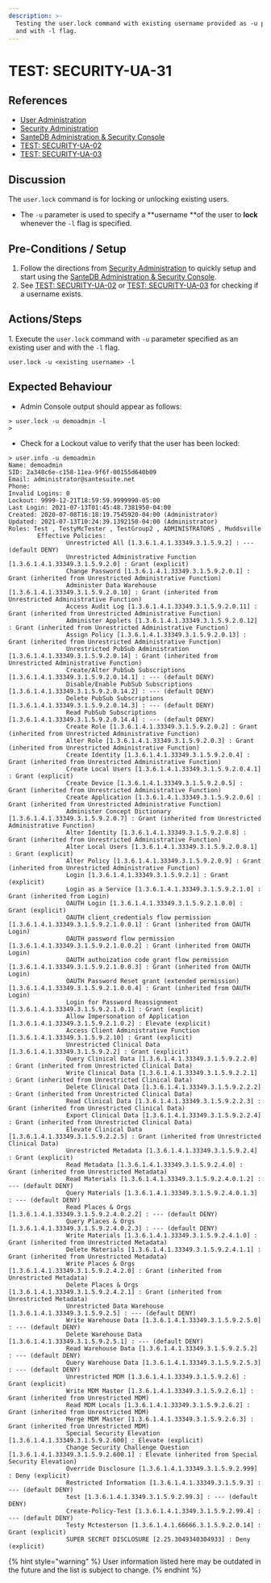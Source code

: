```yaml
---
description: >-
  Testing the user.lock command with existing username provided as -u parameter
  and with -l flag.
---
```


# TEST: SECURITY-UA-31

## References

* [User Administration](../../../../../operations/host-administration/santedb-icdr-admin-console/user-administration.md)
* [Security Administration](../../../../../operations/security-administration/#demo-environment) 
* [SanteDB Administration & Security Console](../../../../../operations/host-administration/santedb-icdr-admin-console/)
* [TEST: SECURITY-UA-02](test-security-ua-02.md)
* [TEST: SECURITY-UA-03](test-security-ua-03.md)

## Discussion

The `user.lock` command is for locking or unlocking existing users.

* The `-u` parameter is used to specify a **username **of the user to **lock** whenever the `-l` flag is specified.

## Pre-Conditions / Setup

1. Follow the directions from [Security Administration](../../../../../operations/security-administration/#demo-environment) to quickly setup and start using the [SanteDB Administration & Security Console](../../../../../operations/host-administration/santedb-icdr-admin-console/).
2. See [TEST: SECURITY-UA-02](test-security-ua-02.md) or [TEST: SECURITY-UA-03](test-security-ua-03.md) for checking if a username exists.

## Actions/Steps

1\. Execute the `user.lock` command with `-u` parameter specified as an existing user and with the `-l` flag.

```
user.lock -u <existing username> -l
```

## Expected Behaviour

* Admin Console output should appear as follows:

```
> user.lock -u demoadmin -l
>
```

* Check for a Lockout value to verify that the user has been locked:

```
> user.info -u demoadmin
Name: demoadmin
SID: 2a348c6e-c158-11ea-9f6f-00155d640b09
Email: administrator@santesuite.net
Phone:
Invalid Logins: 0
Lockout: 9999-12-21T18:59:59.9999990-05:00
Last Login: 2021-07-13T01:45:48.7381950-04:00
Created: 2020-07-08T16:18:19.7545920-04:00 (Administrator)
Updated: 2021-07-13T10:24:39.1392150-04:00 (Administrator)
Roles: Test , TestyMcTester , TestGroup2 , ADMINISTRATORS , Muddsville
        Effective Policies:
                Unrestricted All [1.3.6.1.4.1.33349.3.1.5.9.2] : --- (default DENY)
                Unrestricted Administrative Function [1.3.6.1.4.1.33349.3.1.5.9.2.0] : Grant (explicit)
                Change Password [1.3.6.1.4.1.33349.3.1.5.9.2.0.1] : Grant (inherited from Unrestricted Administrative Function)
                Administer Data Warehouse [1.3.6.1.4.1.33349.3.1.5.9.2.0.10] : Grant (inherited from Unrestricted Administrative Function)
                Access Audit Log [1.3.6.1.4.1.33349.3.1.5.9.2.0.11] : Grant (inherited from Unrestricted Administrative Function)
                Administer Applets [1.3.6.1.4.1.33349.3.1.5.9.2.0.12] : Grant (inherited from Unrestricted Administrative Function)
                Assign Policy [1.3.6.1.4.1.33349.3.1.5.9.2.0.13] : Grant (inherited from Unrestricted Administrative Function)
                Unrestricted PubSub Administration [1.3.6.1.4.1.33349.3.1.5.9.2.0.14] : Grant (inherited from Unrestricted Administrative Function)
                Create/Alter PubSub Subscriptions [1.3.6.1.4.1.33349.3.1.5.9.2.0.14.1] : --- (default DENY)
                Disable/Enable PubSub Subscriptions [1.3.6.1.4.1.33349.3.1.5.9.2.0.14.2] : --- (default DENY)
                Delete PubSub Subscriptions [1.3.6.1.4.1.33349.3.1.5.9.2.0.14.3] : --- (default DENY)
                Read PubSub Subscriptions [1.3.6.1.4.1.33349.3.1.5.9.2.0.14.4] : --- (default DENY)
                Create Role [1.3.6.1.4.1.33349.3.1.5.9.2.0.2] : Grant (inherited from Unrestricted Administrative Function)
                Alter Role [1.3.6.1.4.1.33349.3.1.5.9.2.0.3] : Grant (inherited from Unrestricted Administrative Function)
                Create Identity [1.3.6.1.4.1.33349.3.1.5.9.2.0.4] : Grant (inherited from Unrestricted Administrative Function)
                Create Local Users [1.3.6.1.4.1.33349.3.1.5.9.2.0.4.1] : Grant (explicit)
                Create Device [1.3.6.1.4.1.33349.3.1.5.9.2.0.5] : Grant (inherited from Unrestricted Administrative Function)
                Create Application [1.3.6.1.4.1.33349.3.1.5.9.2.0.6] : Grant (inherited from Unrestricted Administrative Function)
                Administer Concept Dictionary [1.3.6.1.4.1.33349.3.1.5.9.2.0.7] : Grant (inherited from Unrestricted Administrative Function)
                Alter Identity [1.3.6.1.4.1.33349.3.1.5.9.2.0.8] : Grant (inherited from Unrestricted Administrative Function)
                Alter Local Users [1.3.6.1.4.1.33349.3.1.5.9.2.0.8.1] : Grant (explicit)
                Alter Policy [1.3.6.1.4.1.33349.3.1.5.9.2.0.9] : Grant (inherited from Unrestricted Administrative Function)
                Login [1.3.6.1.4.1.33349.3.1.5.9.2.1] : Grant (explicit)
                Login as a Service [1.3.6.1.4.1.33349.3.1.5.9.2.1.0] : Grant (inherited from Login)
                OAUTH Login [1.3.6.1.4.1.33349.3.1.5.9.2.1.0.0] : Grant (explicit)
                OAUTH client_credentials flow permission [1.3.6.1.4.1.33349.3.1.5.9.2.1.0.0.1] : Grant (inherited from OAUTH Login)
                OAUTH password flow permission [1.3.6.1.4.1.33349.3.1.5.9.2.1.0.0.2] : Grant (inherited from OAUTH Login)
                OAUTH authoization code grant flow permission [1.3.6.1.4.1.33349.3.1.5.9.2.1.0.0.3] : Grant (inherited from OAUTH Login)
                OAUTH Password Reset grant (extended permission) [1.3.6.1.4.1.33349.3.1.5.9.2.1.0.0.4] : Grant (inherited from OAUTH Login)
                Login for Password Reassignment [1.3.6.1.4.1.33349.3.1.5.9.2.1.0.1] : Grant (explicit)
                Allow Impersonation of Application [1.3.6.1.4.1.33349.3.1.5.9.2.1.0.2] : Elevate (explicit)
                Access Client Administrative Function [1.3.6.1.4.1.33349.3.1.5.9.2.10] : Grant (explicit)
                Unrestricted Clinical Data [1.3.6.1.4.1.33349.3.1.5.9.2.2] : Grant (explicit)
                Query Clinical Data [1.3.6.1.4.1.33349.3.1.5.9.2.2.0] : Grant (inherited from Unrestricted Clinical Data)
                Write Clinical Data [1.3.6.1.4.1.33349.3.1.5.9.2.2.1] : Grant (inherited from Unrestricted Clinical Data)
                Delete Clinical Data [1.3.6.1.4.1.33349.3.1.5.9.2.2.2] : Grant (inherited from Unrestricted Clinical Data)
                Read Clinical Data [1.3.6.1.4.1.33349.3.1.5.9.2.2.3] : Grant (inherited from Unrestricted Clinical Data)
                Export Clinical Data [1.3.6.1.4.1.33349.3.1.5.9.2.2.4] : Grant (inherited from Unrestricted Clinical Data)
                Elevate Clinical Data [1.3.6.1.4.1.33349.3.1.5.9.2.2.5] : Grant (inherited from Unrestricted Clinical Data)
                Unrestricted Metadata [1.3.6.1.4.1.33349.3.1.5.9.2.4] : Grant (explicit)
                Read Metadata [1.3.6.1.4.1.33349.3.1.5.9.2.4.0] : Grant (inherited from Unrestricted Metadata)
                Read Materials [1.3.6.1.4.1.33349.3.1.5.9.2.4.0.1.2] : --- (default DENY)
                Query Materials [1.3.6.1.4.1.33349.3.1.5.9.2.4.0.1.3] : --- (default DENY)
                Read Places & Orgs [1.3.6.1.4.1.33349.3.1.5.9.2.4.0.2.2] : --- (default DENY)
                Query Places & Orgs [1.3.6.1.4.1.33349.3.1.5.9.2.4.0.2.3] : --- (default DENY)
                Write Materials [1.3.6.1.4.1.33349.3.1.5.9.2.4.1.0] : Grant (inherited from Unrestricted Metadata)
                Delete Materials [1.3.6.1.4.1.33349.3.1.5.9.2.4.1.1] : Grant (inherited from Unrestricted Metadata)
                Write Places & Orgs [1.3.6.1.4.1.33349.3.1.5.9.2.4.2.0] : Grant (inherited from Unrestricted Metadata)
                Delete Places & Orgs [1.3.6.1.4.1.33349.3.1.5.9.2.4.2.1] : Grant (inherited from Unrestricted Metadata)
                Unrestricted Data Warehouse [1.3.6.1.4.1.33349.3.1.5.9.2.5] : --- (default DENY)
                Write Warehouse Data [1.3.6.1.4.1.33349.3.1.5.9.2.5.0] : --- (default DENY)
                Delete Warehouse Data [1.3.6.1.4.1.33349.3.1.5.9.2.5.1] : --- (default DENY)
                Read Warehouse Data [1.3.6.1.4.1.33349.3.1.5.9.2.5.2] : --- (default DENY)
                Query Warehouse Data [1.3.6.1.4.1.33349.3.1.5.9.2.5.3] : --- (default DENY)
                Unrestricted MDM [1.3.6.1.4.1.33349.3.1.5.9.2.6] : Grant (explicit)
                Write MDM Master [1.3.6.1.4.1.33349.3.1.5.9.2.6.1] : Grant (inherited from Unrestricted MDM)
                Read MDM Locals [1.3.6.1.4.1.33349.3.1.5.9.2.6.2] : Grant (inherited from Unrestricted MDM)
                Merge MDM Master [1.3.6.1.4.1.33349.3.1.5.9.2.6.3] : Grant (inherited from Unrestricted MDM)
                Special Security Elevation [1.3.6.1.4.1.33349.3.1.5.9.2.600] : Elevate (explicit)
                Change Security Challenge Question [1.3.6.1.4.1.33349.3.1.5.9.2.600.1] : Elevate (inherited from Special Security Elevation)
                Override Disclosure [1.3.6.1.4.1.33349.3.1.5.9.2.999] : Deny (explicit)
                Restricted Information [1.3.6.1.4.1.33349.3.1.5.9.3] : --- (default DENY)
                test [1.3.6.1.4.1.3349.3.1.5.9.2.99.3] : --- (default DENY)
                Create-Policy-Test [1.3.6.1.4.1.3349.3.1.5.9.2.99.4] : --- (default DENY)
                Testy Mctesterson [1.3.6.1.4.1.66666.3.1.5.9.2.0.14] : Grant (explicit)
                SUPER SECRET DISCLOSURE [2.25.3049340304933] : Deny (explicit)
```

{% hint style="warning" %}
User information listed here may be outdated in the future and the list is subject to change.
{% endhint %}
